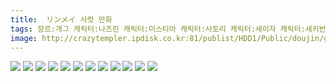 ```yaml
---
title:  リンメイ 사컷 만화
tags: 장르:개그 캐릭터:나즈린 캐릭터:미스티아 캐릭터:사토리 캐릭터:세이자 캐릭터:세키반키 캐릭터:쇼우 캐릭터:순호 캐릭터:아야 캐릭터:오린 캐릭터:우츠호 캐릭터:카게로 캐릭터:코가사 캐릭터:클라운피스 캐릭터:하타테 캐릭터:헤카티아 リンメイ 동방_웹코믹
image: http://crazytempler.ipdisk.co.kr:81/publist/HDD1/Public/doujin/ghap/5445/001.jpg
---
```

<img src="http://crazytempler.ipdisk.co.kr:81/publist/HDD1/Public/doujin/ghap/5445/001.jpg">
<img src="http://crazytempler.ipdisk.co.kr:81/publist/HDD1/Public/doujin/ghap/5445/002.jpg">
<img src="http://crazytempler.ipdisk.co.kr:81/publist/HDD1/Public/doujin/ghap/5445/003.jpg">
<img src="http://crazytempler.ipdisk.co.kr:81/publist/HDD1/Public/doujin/ghap/5445/004.jpg">
<img src="http://crazytempler.ipdisk.co.kr:81/publist/HDD1/Public/doujin/ghap/5445/005.jpg">
<img src="http://crazytempler.ipdisk.co.kr:81/publist/HDD1/Public/doujin/ghap/5445/006.jpg">
<img src="http://crazytempler.ipdisk.co.kr:81/publist/HDD1/Public/doujin/ghap/5445/007.jpg">
<img src="http://crazytempler.ipdisk.co.kr:81/publist/HDD1/Public/doujin/ghap/5445/008.jpg">
<img src="http://crazytempler.ipdisk.co.kr:81/publist/HDD1/Public/doujin/ghap/5445/009.jpg">
<img src="http://crazytempler.ipdisk.co.kr:81/publist/HDD1/Public/doujin/ghap/5445/010.jpg">
<img src="http://crazytempler.ipdisk.co.kr:81/publist/HDD1/Public/doujin/ghap/5445/011.jpg">
<img src="http://crazytempler.ipdisk.co.kr:81/publist/HDD1/Public/doujin/ghap/5445/012.jpg">

